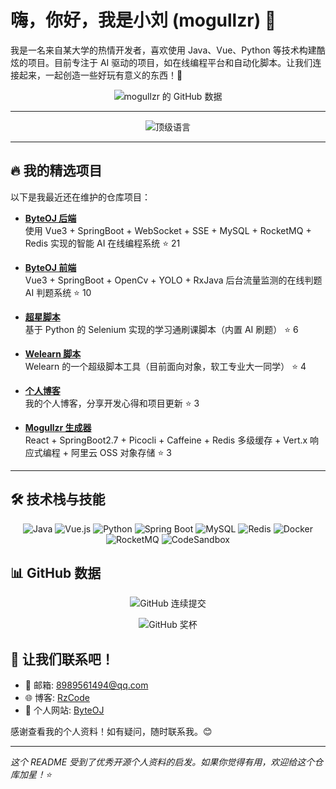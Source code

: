 # 嗨，你好，我是小刘 (mogullzr) 👋

我是一名来自某大学的热情开发者，喜欢使用 Java、Vue、Python 等技术构建酷炫的项目。目前专注于 AI 驱动的项目，如在线编程平台和自动化脚本。让我们连接起来，一起创造一些好玩有意义的东西！🚀

<p align="center">
  <img src="https://github-readme-stats.vercel.app/api?username=mogullzr&show_icons=true&theme=dark&hide_border=true&bg_color=0d1117&title_color=ffffff&text_color=9ea5b3&hide=stars,commits,prs,issues&width=100%" alt="mogullzr 的 GitHub 数据" />
</p>

---

<p align="center">
  <img src="https://github-readme-stats.vercel.app/api/top-langs/?username=mogullzr&layout=compact&theme=dark&hide_border=true&bg_color=0d1117&title_color=ffffff&text_color=9ea5b3&width=100%" alt="顶级语言" />
</p>

---

## 🔥 我的精选项目

以下是我最近还在维护的仓库项目：

- **[ByteOJ 后端](https://github.com/mogullzr/byteoj_backend)**  
  使用 Vue3 + SpringBoot + WebSocket + SSE + MySQL + RocketMQ + Redis 实现的智能 AI 在线编程系统 ⭐ 21

- **[ByteOJ 前端](https://github.com/mogullzr/byteoj_fronted)**  
  Vue3 + SpringBoot + OpenCv + YOLO + RxJava 后台流量监测的在线判题 AI 判题系统 ⭐ 10

- **[超星脚本](https://github.com/mogullzr/chaoxingScript)**  
  基于 Python 的 Selenium 实现的学习通刷课脚本（内置 AI 刷题） ⭐ 6

- **[Welearn 脚本](https://github.com/mogullzr/Welearn_Script)**  
  Welearn 的一个超级脚本工具（目前面向对象，软工专业大一同学） ⭐ 4

- **[个人博客](https://github.com/mogullzr/mogullzr.github.io)**  
  我的个人博客，分享开发心得和项目更新 ⭐ 3

- **[Mogullzr 生成器](https://github.com/mogullzr/mogullzr-generater)**  
  React + SpringBoot2.7 + Picocli + Caffeine + Redis 多级缓存 + Vert.x 响应式编程 + 阿里云 OSS 对象存储 ⭐ 3

---

## 🛠️ 技术栈与技能

<div align="center">

![Java](https://img.shields.io/badge/-Java-EA2329?style=flat-square&logo=java&logoColor=white)
![Vue.js](https://img.shields.io/badge/-Vue.js-4FC08D?style=flat-square&logo=vue.js&logoColor=white)
![Python](https://img.shields.io/badge/-Python-3776AB?style=flat-square&logo=python&logoColor=white)
![Spring Boot](https://img.shields.io/badge/-Spring%20Boot-6DB33F?style=flat-square&logo=spring&logoColor=white)
![MySQL](https://img.shields.io/badge/-MySQL-4479A1?style=flat-square&logo=mysql&logoColor=white)
![Redis](https://img.shields.io/badge/-Redis-CC0000?style=flat-square&logo=redis&logoColor=white)
![Docker](https://img.shields.io/badge/-Docker-2496ED?style=flat-square&logo=docker&logoColor=white)
![RocketMQ](https://img.shields.io/badge/-RocketMQ-000000?style=flat-square&logo=apache-rocketmq&logoColor=white)
![CodeSandbox](https://img.shields.io/badge/-CodeSandbox-000000?style=flat-square&logo=codesandbox&logoColor=white)

</div>

## 📊 GitHub 数据

<p align="center">
  <img src="https://github-readme-streak-stats.herokuapp.com/?user=mogullzr&theme=dark&hide_border=true&background=0d1117&stroke=ffffff&ring=ffffff&fire=ffffff&currStreakLabel=ffffff" alt="GitHub 连续提交" />
</p>

<p align="center">
  <img src="https://github-profile-trophy.vercel.app/?username=mogullzr&theme=radical&no-frame=true&no-bg=true&margin-w=4" alt="GitHub 奖杯" />
</p>

## 💬 让我们联系吧！

- 📧 邮箱: [8989561494@qq.com](8989561494@qq.com)
- 🌐 博客: [RzCode](https://rzcode.top)
- 📱 个人网站: [ByteOJ](https://www.byteoj.com)

感谢查看我的个人资料！如有疑问，随时联系我。😊

---

*这个 README 受到了优秀开源个人资料的启发。如果你觉得有用，欢迎给这个仓库加星！⭐*
